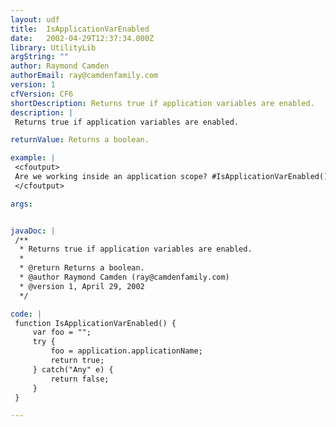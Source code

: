 ```yaml
---
layout: udf
title:  IsApplicationVarEnabled
date:   2002-04-29T12:37:34.000Z
library: UtilityLib
argString: ""
author: Raymond Camden
authorEmail: ray@camdenfamily.com
version: 1
cfVersion: CF6
shortDescription: Returns true if application variables are enabled.
description: |
 Returns true if application variables are enabled.

returnValue: Returns a boolean.

example: |
 <cfoutput>
 Are we working inside an application scope? #IsApplicationVarEnabled()#
 </cfoutput>

args:


javaDoc: |
 /**
  * Returns true if application variables are enabled.
  * 
  * @return Returns a boolean. 
  * @author Raymond Camden (ray@camdenfamily.com) 
  * @version 1, April 29, 2002 
  */

code: |
 function IsApplicationVarEnabled() {
     var foo = "";
     try {
         foo = application.applicationName;
         return true;
     } catch("Any" e) {
         return false;
     }
 }

---
```



